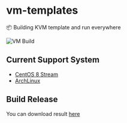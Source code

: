 # vm-templates

📦 Building KVM template and run everywhere

![VM Build](https://github.com/Indexyz/vm-templates/workflows/VM%20Build/badge.svg)

## Current Support System

- [CentOS 8 Stream](https://github.com/Indexyz/vm-templates/tree/master/centos-8-stream-amd64)
- [ArchLinux](https://github.com/Indexyz/vm-templates/tree/master/archlinux-latest-amd64)

## Build Release
You can download result [here](https://files.indexyz.me/QEMU/Templates/)
